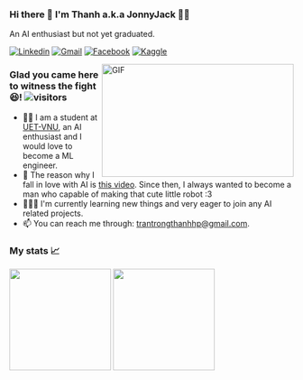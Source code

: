 ### Hi there 👋 I'm Thanh a.k.a JonnyJack 🙋‍♂️
An AI enthusiast but not yet graduated.  

[![Linkedin](https://img.shields.io/badge/LinkedIn-0077B5?style=for-the-badge&logo=linkedin&logoColor=white)](https://www.linkedin.com/in/thanhtvt/)
[![Gmail](https://img.shields.io/badge/Gmail-D14836?style=for-the-badge&logo=gmail&logoColor=white)](mailto:trantrongthanhhp@gmail.com)
[![Facebook](https://img.shields.io/badge/Facebook-1877F2?style=for-the-badge&logo=facebook&logoColor=white)](https://www.facebook.com/tranvantrongthanh)
[![Kaggle](https://img.shields.io/badge/Kaggle-20BEFF?style=for-the-badge&logo=Kaggle&logoColor=white)](https://www.kaggle.com/jonnyjackk)  

<img align="right" alt="GIF" src="https://i.imgur.com/F86buw3.jpeg" width="340" height="200" />  

### Glad you came here to witness the fight 😆!   ![visitors](https://visitor-badge.glitch.me/badge?page_id=thanhtvt.visitor-badge)  
- 👨‍🎓 I am a student at [UET-VNU](https://uet.vnu.edu.vn/), an AI enthusiast and I would love to become a ML engineer.  
- 🚀 The reason why I fall in love with AI is [this video](https://www.youtube.com/watch?v=Qy2Z2TWAt6A). Since then, I always wanted to become a man who capable of making that cute little robot :3  
- 👨🏻‍💻 I'm currently learning new things and very eager to join any AI related projects.
- 📫 You can reach me through: [trantrongthanhhp@gmail.com](mailto:trantrongthanhhp@gmail.com). 
  
### My stats 📈

<p>
  <img height="180em" src="https://github-readme-stats.vercel.app/api?username=thanhtvt&show_icons=true&hide_border=true&&count_private=true&include_all_commits=true&theme=tokyonight" />
  <img height="180em" src="https://github-readme-stats.vercel.app/api/top-langs/?username=thanhtvt&show_icons=true&hide_border=true&layout=compact&theme=tokyonight&langs_count=6"/>
</p>

<!--
**thanhtvt/thanhtvt** is a ✨ _special_ ✨ repository because its `README.md` (this file) appears on your GitHub profile.

Here are some ideas to get you started:

- 🔭 I’m currently working on ...
- 🌱 I’m currently learning ...
- 👯 I’m looking to collaborate on ...
- 🤔 I’m looking for help with ...
- 💬 Ask me about ...
- 📫 How to reach me: ...
- 😄 Pronouns: ...
- ⚡ Fun fact: ...
-->
